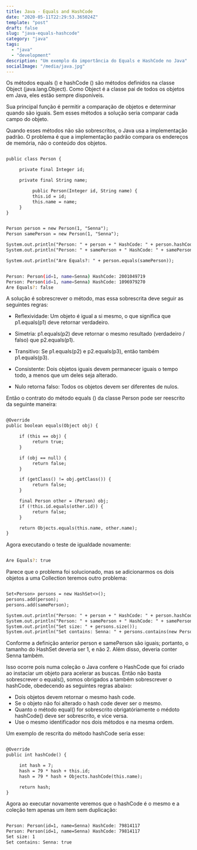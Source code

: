 ```yaml
---
title: Java - Equals and HashCode
date: "2020-05-11T22:29:53.365024Z"
template: "post"
draft: false
slug: "java-equals-hashcode"
category: "java"
tags:
  - "java"
  - "development"
description: "Um exemplo da importância do Equals e HashCode no Java"
socialImage: "/media/java.jpg"
---
```


Os métodos equals () e hashCode () são métodos definidos na classe Object (java.lang.Object). Como Object é a
classe pai de todos os objetos em Java, eles estão sempre disponíveis.

Sua principal função é permitir a comparação de objetos e determinar quando são iguais. Sem esses métodos a solução 
seria comparar cada campo do objeto.

Quando esses métodos não são sobrescritos, o Java usa a implementação padrão. O problema é que a implementação padrão 
compara os endereços de memória, não o conteúdo dos objetos.

```jsp

public class Person {

     private final Integer id;

     private final String name;

          public Person(Integer id, String name) {
          this.id = id;
          this.name = name;
     }
}

```

```jsp

Person person = new Person(1, "Senna");
Person samePerson = new Person(1, "Senna");

System.out.println("Person: " + person + " HashCode: " + person.hashCode());
System.out.println("Person: " + samePerson + " HashCode: " + samePerson.hashCode());

System.out.println("Are Equals?: " + person.equals(samePerson));

```

```bash

Person: Person(id=1, name=Senna) HashCode: 2001049719
Person: Person(id=1, name=Senna) HashCode: 1096979270
Are Equals?: false

```

A solução é sobrescrever o método, mas essa sobrescrita deve seguir as seguintes regras:

- Reflexividade: Um objeto é igual a si mesmo, o que significa que p1.equals(p1) deve retornar verdadeiro.

- Simetria: p1.equals(p2) deve retornar o mesmo resultado (verdadeiro / falso) que p2.equals(p1).

- Transitivo: Se p1.equals(p2) e p2.equals(p3), então também p1.equals(p3).

- Consistente: Dois objetos iguais devem permanecer iguais o tempo todo, a menos que um deles seja alterado.

- Nulo retorna falso: Todos os objetos devem ser diferentes de nulos.

Então o contrato do método equals () da classe Person pode ser reescrito da seguinte maneira:

```jsp

@Override
public boolean equals(Object obj) {

     if (this == obj) {
          return true;
     }

     if (obj == null) {
          return false;
     }

     if (getClass() != obj.getClass()) {
          return false;
     }

     final Person other = (Person) obj;
     if (!this.id.equals(other.id)) {
          return false;
     }

     return Objects.equals(this.name, other.name);
}

```

Agora executando o teste de igualdade novamente:

```bash

Are Equals?: true

```

Parece que o problema foi solucionado, mas se adicionarmos os dois objetos a uma Collection teremos outro problema:

```jsp

Set<Person> persons = new HashSet<>();
persons.add(person);
persons.add(samePerson);

System.out.println("Person: " + person + " HashCode: " + person.hashCode());
System.out.println("Person: " + samePerson + " HashCode: " + samePerson.hashCode());
System.out.println("Set size: " + persons.size());
System.out.println("Set contains: Senna: " + persons.contains(new Person(1, "Senna")));

```

Conforme a definição anterior person e samePerson são iguais; portanto, o tamanho do HashSet deveria ser 1, e não 2. 
Além disso, deveria conter Senna também. 

Isso ocorre pois numa coleção o Java confere o HashCode que foi criado ao instaciar um objeto para acelerar as buscas. 
Então não basta sobrescrever o equals(), somos obrigados a também sobrescrever o hashCode, obedecendo as 
seguintes regras abaixo:

- Dois objetos devem retornar o mesmo hash code.
- Se o objeto não foi alterado o hash code dever ser o mesmo.
- Quanto o método equal() for sobrescrito obrigatóriamente o médoto hashCode() deve ser sobrescrito, e vice versa.
- Use o mesmo identificador nos dois métodos e na mesma ordem. 

Um exemplo de rescrita do método hashCode seria esse:

```jsp

@Override
public int hashCode() {

     int hash = 7;
     hash = 79 * hash + this.id;
     hash = 79 * hash + Objects.hashCode(this.name);

     return hash;
}

```

Agora ao executar novamente veremos que o hashCode é o mesmo e a coleção tem apenas um item sem duplicação:

```jsp

Person: Person(id=1, name=Senna) HashCode: 79814117
Person: Person(id=1, name=Senna) HashCode: 79814117
Set size: 1
Set contains: Senna: true

```



 


